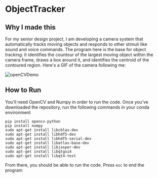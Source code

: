 # ObjectTracker

## Why I made this
For my senior design project, I am developing a camera system that automatically tracks moving objects and responds to other stimuli like sound and voice commands. The program here is the base for object tracking: it identifies the countour of the largest moving object within the camera frame, draws a box around it, and identifies the centroid of the contoured region. Here's a GIF of the camera following me:

![openCVDemo](https://user-images.githubusercontent.com/56314395/195998302-716a3b5b-f2f0-48c5-8b59-167a6ab00816.gif)

## How to Run
You'll need OpenCV and Numpy in order to run the code. Once you've downloaded the repository, run the following commands in your conda environment

```
pip install opencv-python
pip install numpy
sudo apt-get install libcblas-dev
sudo apt-get install libhdf5-dev
sudo apt-get install libhdf5-serial-dev
sudo apt-get install libatlas-base-dev
sudo apt-get install libjasper-dev 
sudo apt-get install libqtgui4 
sudo apt-get install libqt4-test
```

From there, you should be able to run the code. Press `esc` to end the program
